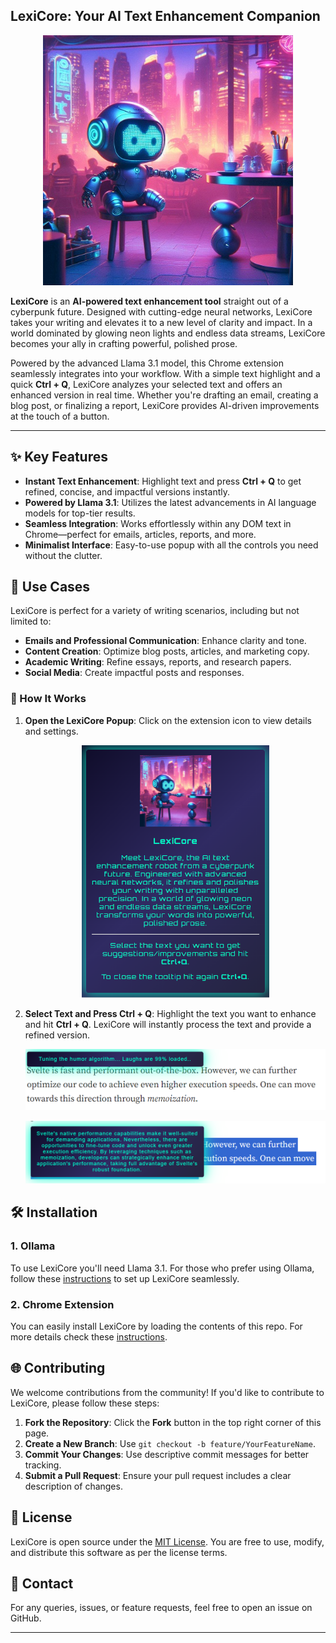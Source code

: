 ## LexiCore: Your AI Text Enhancement Companion

<p align="center">
  <img src="./images/logo.png" alt="LexiCore Logo" width="400"/>
</p>

**LexiCore** is an **AI-powered text enhancement tool** straight out of a cyberpunk future. Designed with cutting-edge neural networks, LexiCore takes your writing and elevates it to a new level of clarity and impact. In a world dominated by glowing neon lights and endless data streams, LexiCore becomes your ally in crafting powerful, polished prose.

Powered by the advanced Llama 3.1 model, this Chrome extension seamlessly integrates into your workflow. With a simple text highlight and a quick **Ctrl + Q**, LexiCore analyzes your selected text and offers an enhanced version in real time. Whether you're drafting an email, creating a blog post, or finalizing a report, LexiCore provides AI-driven improvements at the touch of a button.

---

## ✨ Key Features

- **Instant Text Enhancement**: Highlight text and press **Ctrl + Q** to get refined, concise, and impactful versions instantly.
- **Powered by Llama 3.1**: Utilizes the latest advancements in AI language models for top-tier results.
- **Seamless Integration**: Works effortlessly within any DOM text in Chrome—perfect for emails, articles, reports, and more.
- **Minimalist Interface**: Easy-to-use popup with all the controls you need without the clutter.

## 🚀 Use Cases

LexiCore is perfect for a variety of writing scenarios, including but not limited to:

- **Emails and Professional Communication**: Enhance clarity and tone.
- **Content Creation**: Optimize blog posts, articles, and marketing copy.
- **Academic Writing**: Refine essays, reports, and research papers.
- **Social Media**: Create impactful posts and responses.

### 📖 How It Works

1. **Open the LexiCore Popup**: Click on the extension icon to view details and settings.
   <p align="center">
     <img src="./images/popup.png" alt="LexiCore Popup" width="300"/>
   </p>

2. **Select Text and Press Ctrl + Q**: Highlight the text you want to enhance and hit **Ctrl + Q**. LexiCore will instantly process the text and provide a refined version.
   <p align="center">
     <img src="./images/extension_1.png" alt="LexiCore Loading" width="600"/>
   </p>
   <p align="center">
     <img src="./images/extension_2.png" alt="LexiCore Results" width="600"/>
   </p>

## 🛠 Installation

### 1. Ollama

To use LexiCore you'll need Llama 3.1. For those who prefer using Ollama, follow these [instructions](https://github.com/ollama/ollama) to set up LexiCore seamlessly.

### 2. Chrome Extension

You can easily install LexiCore by loading the contents of this repo. For more details check these [instructions](https://developer.chrome.com/docs/extensions/get-started/tutorial/hello-world#load-unpackedv).

## 🌐 Contributing

We welcome contributions from the community! If you'd like to contribute to LexiCore, please follow these steps:

1. **Fork the Repository**: Click the **Fork** button in the top right corner of this page.
2. **Create a New Branch**: Use `git checkout -b feature/YourFeatureName`.
3. **Commit Your Changes**: Use descriptive commit messages for better tracking.
4. **Submit a Pull Request**: Ensure your pull request includes a clear description of changes.

## 📄 License

LexiCore is open source under the [MIT License](https://github.com/gkamtzir/LexiCore/blob/main/LICENSE). You are free to use, modify, and distribute this software as per the license terms.

## 📧 Contact

For any queries, issues, or feature requests, feel free to open an issue on GitHub.

---

